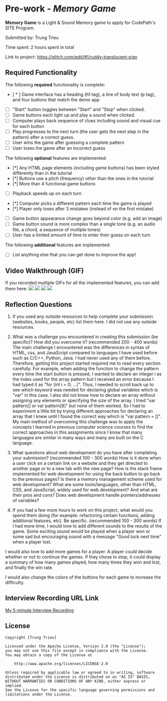 # Pre-work - *Memory Game*

**Memory Game** is a Light & Sound Memory game to apply for CodePath's SITE Program. 

Submitted by: Trung Trieu

Time spent: 2 hours spent in total

Link to project: https://glitch.com/edit/#!/ruddy-translucent-sign

## Required Functionality

The following **required** functionality is complete:

* [ * ] Game interface has a heading (h1 tag), a line of body text (p tag), and four buttons that match the demo app
* [ ] "Start" button toggles between "Start" and "Stop" when clicked. 
* [ ] Game buttons each light up and play a sound when clicked. 
* [ ] Computer plays back sequence of clues including sound and visual cue for each button
* [ ] Play progresses to the next turn (the user gets the next step in the pattern) after a correct guess. 
* [ ] User wins the game after guessing a complete pattern
* [ ] User loses the game after an incorrect guess

The following **optional** features are implemented:

* [*] Any HTML page elements (including game buttons) has been styled differently than in the tutorial
* [*] Buttons use a pitch (frequency) other than the ones in the tutorial
* [*] More than 4 functional game buttons
* [ ] Playback speeds up on each turn
* [*] Computer picks a different pattern each time the game is played
* [*] Player only loses after 3 mistakes (instead of on the first mistake)
* [ ] Game button appearance change goes beyond color (e.g. add an image)
* [ ] Game button sound is more complex than a single tone (e.g. an audio file, a chord, a sequence of multiple tones)
* [ ] User has a limited amount of time to enter their guess on each turn

The following **additional** features are implemented:

- [ ] List anything else that you can get done to improve the app!

## Video Walkthrough (GIF)

If you recorded multiple GIFs for all the implemented features, you can add them here:
![](gif1-link-here)
![](gif2-link-here)
![](gif3-link-here)
![](gif4-link-here)

## Reflection Questions
1. If you used any outside resources to help complete your submission (websites, books, people, etc) list them here. 
I did not use any outside resources.

2. What was a challenge you encountered in creating this submission (be specific)? How did you overcome it? (recommended 200 - 400 words) 
The main challenge I encountered was the differences in syntax of HTML, css, and JavaScript compared to languages I have used before such as C/C++, Python, Java. I had never used any of them before. Therefore, getting this project started required me to read every section carefully. For example, when adding the function to change the pattern every time the start button is pressed, I wanted to declare an integer i as the index used for the array pattern but I received an error because I had typed it as "for (int i = 0; ...)". Thus, I needed to scroll back up to see which keyword was needed for declaring global variables which is "var" in this case. I also did not know how to declare an array without assigning any elements or specifying the size of the array. I tried "var pattern[] or var pattern[8]" but none of them worked. So I had to experiment a little bit by trying different approaches for declaring an array that I knew until I found the correct way which is "var pattern = []". My main method of overcoming this challenge was to apply the concepts I learned in previous computer science courses to find the correct approaches in this assignments since I know that many languages are similar in many ways and many are built on the C language.

3. What questions about web development do you have after completing your submission? (recommended 100 - 300 words)
How is it done when a user click on a certain link on a website and they get directed to another page or to a new tab with the new page?
How is the stack frame implemented for web development for using the back button to go back to the previous pages?
Is there a memory management scheme used for web development?
What are some tools/languages, other than HTML, CSS, and JavaScript, widely used for web development? And what are their pros and cons?
Does web development handle pointers/addresses of variables?

4. If you had a few more hours to work on this project, what would you spend them doing (for example: refactoring certain functions, adding additional features, etc). Be specific. (recommended 100 - 300 words) 
If I had more time, I would love to add different sounds to the results of the game. Some exciting sound would be played when a player won or some sad but encouraging sound with a message "Good luck next time" when a player lost. 

I would also love to add more games for a player. A player could decide whether or not to continue the games. If they chose to stop, it could display a summary of how many games played, how many times they won and lost, and finally the win rate. 

I would also change the colors of the buttons for each game to increase the difficulty.

## Interview Recording URL Link

[My 5-minute Interview Recording](your-link-here)


## License

    Copyright [Trung Trieu]

    Licensed under the Apache License, Version 2.0 (the "License");
    you may not use this file except in compliance with the License.
    You may obtain a copy of the License at

        http://www.apache.org/licenses/LICENSE-2.0

    Unless required by applicable law or agreed to in writing, software
    distributed under the License is distributed on an "AS IS" BASIS,
    WITHOUT WARRANTIES OR CONDITIONS OF ANY KIND, either express or implied.
    See the License for the specific language governing permissions and
    limitations under the License.
